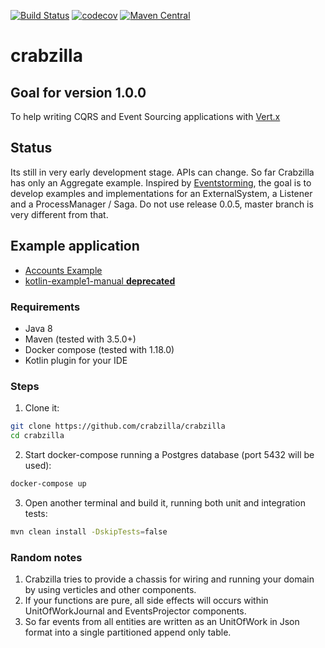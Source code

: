 [![Build Status](https://travis-ci.org/crabzilla/crabzilla.svg?branch=master)](https://travis-ci.org/crabzilla/crabzilla)
[![codecov](https://codecov.io/gh/crabzilla/crabzilla/branch/master/graph/badge.svg)](https://codecov.io/gh/crabzilla/crabzilla)
[![Maven Central](https://maven-badges.herokuapp.com/maven-central/io.github.crabzilla/crabzilla/badge.svg)](http://search.maven.org/#artifactdetails%7Cio.github.crabzilla%7Ccrabzilla%7C0.0.5%7C)

# crabzilla

## Goal for version 1.0.0

To help writing CQRS and Event Sourcing applications with [Vert.x](http://vertx.io/)

## Status

Its still in very early development stage. APIs can change. So far Crabzilla has only an Aggregate example. Inspired by
[Eventstorming](http://eventstorming.com), the goal is to develop examples and implementations for an ExternalSystem,
a Listener and a ProcessManager / Saga. Do not use release 0.0.5, master branch is very different from that.

## Example application

* [Accounts Example](https://github.com/crabzilla/accounts)
* [kotlin-example1-manual **deprecated**](https://crabzilla.github.io/crabzilla/docs/kotlin-example1-manual.html)

### Requirements

* Java 8
* Maven (tested with 3.5.0+)
* Docker compose (tested with 1.18.0)
* Kotlin plugin for your IDE

### Steps

1. Clone it:

```bash
git clone https://github.com/crabzilla/crabzilla
cd crabzilla
```

2. Start docker-compose running a Postgres database (port 5432 will be used):

```bash
docker-compose up
```

3. Open another terminal and build it, running both unit and integration tests:

```bash
mvn clean install -DskipTests=false
```

### Random notes

1. Crabzilla tries to provide a chassis for wiring and running your domain by using verticles and other components.
2. If your functions are pure, all side effects will occurs within UnitOfWorkJournal and EventsProjector components.
3. So far events from all entities are written as an UnitOfWork in Json format into a single partitioned append only table.



